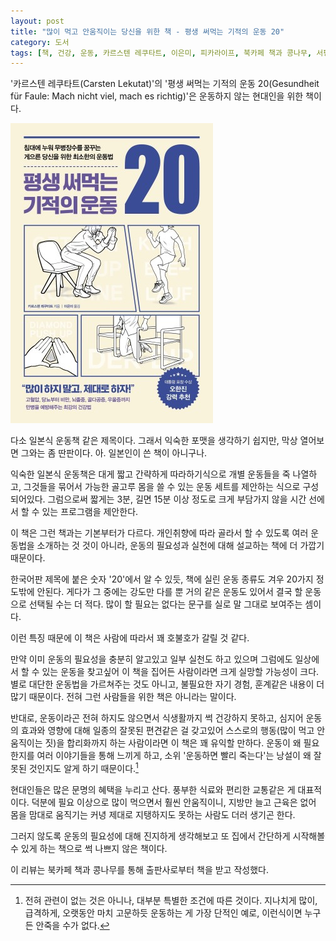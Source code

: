 ```yaml
---
layout: post
title: "많이 먹고 안움직이는 당신을 위한 책 - 평생 써먹는 기적의 운동 20"
category: 도서
tags: [책, 건강, 운동, 카르스텐 레쿠타트, 이은미, 피카라이프, 북카페 책과 콩나무, 서평]
---
```


'카르스텐 레쿠타트(Carsten Lekutat)'의
'평생 써먹는 기적의 운동 20(Gesundheit für Faule: Mach nicht viel, mach es richtig)'은
운동하지 않는 현대인을 위한 책이다.

![표지](/images/gesundheit-fuer-faule-book-h480.jpg)

다소 일본식 운동책 같은 제목이다.
그래서 익숙한 포맷을 생각하기 쉽지만,
막상 열어보면 그와는 좀 딴판이다.
아. 일본인이 쓴 책이 아니구나.

익숙한 일본식 운동책은 대게
짧고 간략하게 따라하기식으로 개별 운동들을 죽 나열하고,
그것들을 묶어서 가능한 골고루 몸을 쓸 수 있는 운동 세트를 제안하는 식으로 구성되어있다.
그럼으로써 짧게는 3분, 길면 15분 이상 정도로
크게 부담가지 않을 시간 선에서 할 수 있는 프로그램을 제안한다.

이 책은 그런 책과는 기본부터가 다르다.
개인취향에 따라 골라서 할 수 있도록 여러 운동법을 소개하는 것 것이 아니라,
운동의 필요성과 실천에 대해 설교하는 책에 더 가깝기 때문이다.

한국어판 제목에 붙은 숫자 '20'에서 알 수 있듯,
책에 실린 운동 종류도 겨우 20가지 정도밖에 안된다.
게다가 그 중에는 강도만 다를 뿐 거의 같은 운동도 있어서
결국 할 운동으로 선택될 수는 더 적다.
많이 할 필요는 없다는 문구를 실로 말 그대로 보여주는 셈이다.

이런 특징 때문에 이 책은 사람에 따라서 꽤 호불호가 갈릴 것 같다.

만약 이미 운동의 필요성을 충분히 알고있고
일부 실천도 하고 있으며
그럼에도 일상에서 할 수 있는 운동을 찾고싶어 이 책을 집어든 사람이라면
크게 실망할 가능성이 크다.
별로 대단한 운동법을 가르쳐주는 것도 아니고,
불필요한 자기 경험, 훈계같은 내용이 더 많기 때문이다.
전혀 그런 사람들을 위한 책은 아니라는 말이다.

반대로, 운동이라곤 전혀 하지도 않으면서 식생활까지 썩 건강하지 못하고,
심지어 운동의 효과와 영향에 대해 일종의 잘못된 편견같은 걸 갖고있어
스스로의 행동(많이 먹고 안움직이는 짓)을 합리화까지 하는 사람이라면
이 책은 꽤 유익할 만하다.
운동이 왜 필요한지를 여러 이야기들을 통해 느끼게 하고,
소위 '운동하면 빨리 죽는다'는 낭설이 왜 잘못된 것인지도 알게 하기 때문이다.[^1]

[^1]: 전혀 관련이 없는 것은 아니나, 대부분 특별한 조건에 따른 것이다. 지나치게 많이, 급격하게, 오랫동안 마치 고문하듯 운동하는 게 가장 단적인 예로, 이런식이면 누구든 안죽을 수가 없다.

현대인들은 많은 문명의 혜택을 누리고 산다.
풍부한 식료와 편리한 교통같은 게 대표적이다.
덕분에 필요 이상으로 많이 먹으면서 훨씬 안움직이니,
지방만 늘고 근육은 없어 몸을 맘대로 움직기는 커녕 제대로 지탱하지도 못하는 사람도 더러 생기곤 한다.

그러지 않도록 운동의 필요성에 대해 진지하게 생각해보고
또 집에서 간단하게 시작해볼 수 있게 하는 책으로
썩 나쁘지 않은 책이다.



<div class="im im-info">
이 리뷰는 북카페 책과 콩나무를 통해 출판사로부터 책을 받고 작성했다.
</div>
